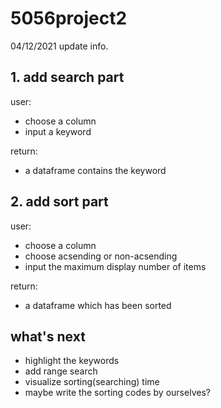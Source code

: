 # 5056project2

04/12/2021 update info.

## 1. add search part

user: 
- choose a column
- input a keyword

return:
- a dataframe contains the keyword

## 2. add sort part

user:
- choose a column
- choose acsending or non-acsending
- input the maximum display number of items

return:
- a dataframe which has been sorted

## what's next

- highlight the keywords
- add range search
- visualize sorting(searching) time
- maybe write the sorting codes by ourselves?
